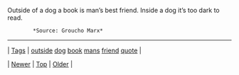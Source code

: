<!--
title: Outside of a dog a book is man&rsquo;s best friend. Inside a dog it&rsquo;s too dark to read.
date: 2020-06-28T15:27:00.132Z
tags: outside, dog, book, mans, friend, quote
-->




Outside of a dog a book is man&rsquo;s best friend. Inside a dog it&rsquo;s too dark to read.

            *Source: Groucho Marx*

<!--BOTTOM-POST-NAVIGATION-->
---

| [Tags](tags.md) | [outside](tag-outside.md) [dog](tag-dog.md) [book](tag-book.md) [mans](tag-mans.md) [friend](tag-friend.md) [quote](tag-quote.md) |

| [Newer](152439341312.md) | [Top](index.md) | [Older](152462698629.md) |